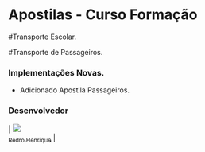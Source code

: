 # Apostilas - Curso Formação
 
#Transporte Escolar.

#Transporte de Passageiros.

### Implementações Novas. 

- Adicionado Apostila Passageiros.

### Desenvolvedor
| [<img src="https://avatars0.githubusercontent.com/u/32919057?s=100"><br><sub>Pedro Henrique</sub>](https://github.com/Pr3d4dor) |

<!--Reference links in article-->
[1]: http://google.com/
[2]: http://search.yahoo.com/
[3]: http://search.msn.com/
